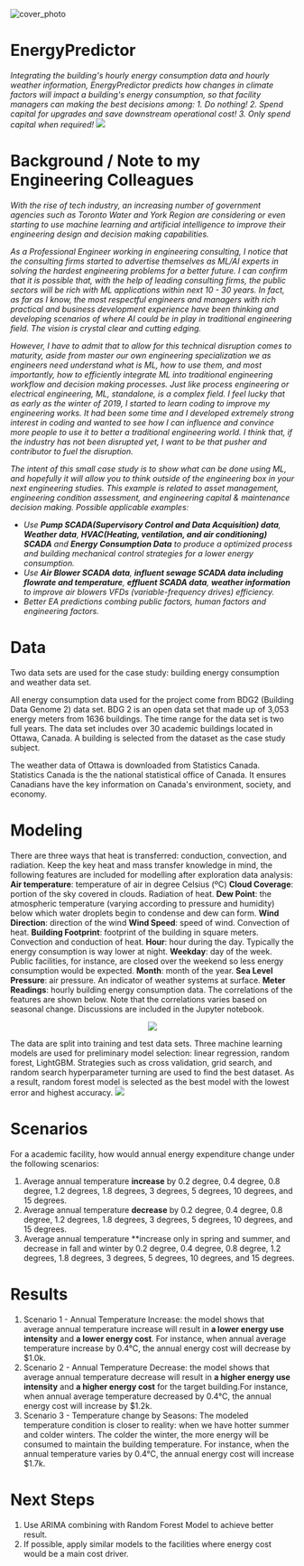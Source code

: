 ![cover_photo](./readmefile/Cover.png)
# EnergyPredictor
*Integrating the building's hourly energy consumption data and hourly weather information, EnergyPredictor predicts how changes in climate factors will impact a building's energy consumption, so that facility managers can making the best decisions among: 1. Do nothing! 2. Spend capital for upgrades and save downstream operational cost! 3. Only spend capital when required!*
<img src='https://github.com/DelinM/EnergyPredictor/blob/main/readmefile/Readme_1.png'>

# Background / Note to my Engineering Colleagues
  *With the rise of tech industry, an increasing number of government agencies such as Toronto Water and York Region are considering or even starting to use machine learning and artificial intelligence to improve their engineering design and decision making capabilities.*
  
  *As a Professional Engineer working in engineering consulting, I notice that the consulting firms started to advertise themselves as ML/AI experts in solving the hardest engineering problems for a better future. I can confirm that it is possible that, with the help of leading consulting firms, the public sectors will be rich with ML applications within next 10 - 30 years. In fact, as far as I know, the most respectful engineers and managers with rich practical and business development experience have been thinking and developing scenarios of where AI could be in play in traditional engineering field. The vision is crystal clear and cutting edging.*
  
  *However, I have to admit that to allow for this technical disruption comes to maturity, aside from master our own engineering specialization we as engineers need understand what is ML, how to use them, and most importantly, how to efficiently integrate ML into traditional engineering workflow and decision making processes. Just like process engineering or electrical engineering, ML, standalone, is a complex field. I feel lucky that as early as the winter of 2019, I started to learn coding to improve my engineering works. It had been some time and I developed extremely strong interest in coding and wanted to see how I can influence and convince more people to use it to better a traditional engineering world. I think that, if the industry has not been disrupted yet, I want to be that pusher and contributor to fuel the disruption.*
  
  *The intent of this small case study is to show what can be done using ML, and hopefully it will allow you to think outside of the engineering box in your next engineering studies. This example is related to asset management, engineering condition assessment, and engineering capital & maintenance decision making. Possible applicable examples:*
- *Use **Pump SCADA(Supervisory Control and Data Acquisition) data**, **Weather data**, **HVAC(Heating, ventilation, and air conditioning) SCADA** and **Energy Consumption Data** to produce a optimized process and building mechanical control strategies for a lower energy consumption.*
- *Use **Air Blower SCADA data**, **influent sewage SCADA data including flowrate and temperature**, **effluent SCADA data**, **weather information** to improve air blowers VFDs (variable-frequency drives) efficiency.*
- *Better EA predictions combing public factors, human factors and engineering factors.*

# Data
Two data sets are used for the case study: building energy consumption and weather data set.

All energy consumption data used for the project come from BDG2 (Building Data Genome 2) data set. BDG 2 is an open data set that made up of 3,053 energy meters from 1636 buildings. The time range for the data set is two full years. The data set includes over 30 academic buildings located in Ottawa, Canada. A building is selected from the dataset as the case study subject.

The weather data of Ottawa is downloaded from Statistics Canada. Statistics Canada is the the national statistical office of Canada. It ensures Canadians have the key information on Canada's environment, society, and economy.

# Modeling
There are three ways that heat is transferred: conduction, convection, and radiation. Keep the key heat and mass transfer knowledge in mind, the following features are included for modelling after exploration data analysis:
**Air temperature**: temperature of air in degree Celsius (ºC)
**Cloud Coverage**: portion of the sky covered in clouds. Radiation of heat.
**Dew Point**: the atmospheric temperature (varying according to pressure and humidity) below which water droplets begin to condense and dew can form.
**Wind Direction**: direction of the wind
**Wind Speed**: speed of wind. Convection of heat.
**Building Footprint**: footprint of the building in square meters. Convection and conduction of heat.
**Hour**: hour during the day. Typically the energy consumption is way lower at night.
**Weekday**: day of the week. Public facilities, for instance, are closed over the weekend so less energy consumption would be expected.
**Month**: month of the year.
**Sea Level Pressure**: air pressure. An indicator of weather systems at surface.
**Meter Readings**: hourly building energy consumption data.
The correlations of the features are shown below. Note that the correlations varies based on seasonal change. Discussions are included in the Jupyter notebook.
<p align="center" width="100%">
<img src='https://github.com/DelinM/EnergyPredictor/blob/main/readmefile/Readme_2.png'>

The data are split into training and test data sets. Three machine learning models are used for preliminary model selection: linear regression, random forest, LightGBM. Strategies such as cross validation, grid search, and random search hyperparameter turning are used to find the best dataset. As a result, random forest model is selected as the best model with the lowest error and highest accuracy.
<img src='https://github.com/DelinM/EnergyPredictor/blob/main/readmefile/Readme_3.png'>


# Scenarios
For a academic facility, how would annual energy expenditure change under the following scenarios:

  1. Average annual temperature **increase** by 0.2 degree, 0.4 degree, 0.8 degree, 1.2 degrees, 1.8 degrees, 3 degrees, 5 degrees, 10 degrees, and 15 degrees.
  2. Average annual temperature **decrease** by 0.2 degree, 0.4 degree, 0.8 degree, 1.2 degrees, 1.8 degrees, 3 degrees, 5 degrees, 10 degrees, and 15 degrees.
  3. Average annual temperature **increase only in spring and summer, and decrease in fall and winter by 0.2 degree, 0.4 degree, 0.8 degree, 1.2 degrees, 1.8 degrees, 3 degrees, 5 degrees, 10 degrees, and 15 degrees.


# Results
1. Scenario 1 - Annual Temperature Increase: the model shows that average annual temperature increase will result in **a lower energy use intensity** and **a lower energy cost**. For instance, when annual average temperature increase by 0.4°C, the annual energy cost will decrease by $1.0k.
2. Scenario 2 - Annual Temperature Decrease: the model shows that average annual temperature decrease will result in **a higher energy use intensity** and **a higher energy cost** for the target building.For instance, when annual average temperature decreased by 0.4°C, the annual energy cost will increase by $1.2k.
3. Scenario 3 - Temperature change by Seasons: The modeled temperature condition is closer to reality: when we have hotter summer and colder winters. The colder the winter, the more energy will be consumed to maintain the building temperature. For instance, when the annual temperature varies by 0.4°C, the annual energy cost will increase $1.7k.

# Next Steps
1. Use ARIMA combining with Random Forest Model to achieve better result.
2. If possible, apply similar models to the facilities where energy cost would be a main cost driver.
